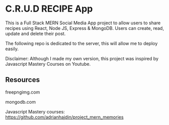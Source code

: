 # C.R.U.D RECIPE App

This is a Full Stack MERN Social Media App project to allow users to share recipes using React, Node JS, Express & MongoDB. Users can create, read, update and delete their post. 

The following repo is dedicated to the server, this will allow me to deploy easily. 

Disclaimer: Although I made my own version, this project was inspired by Javascript Mastery Courses on Youtube.

## Resources

freepngimg.com

mongodb.com

Javascript Mastery courses: https://github.com/adrianhajdin/project_mern_memories
